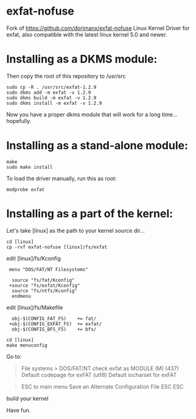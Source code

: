exfat-nofuse
============

Fork of https://github.com/dorimanx/exfat-nofuse
Linux Kernel Driver for exfat, also compatible with the latest linux kernel 5.0 and newer.

Installing as a DKMS module:
=================================

Then copy the root of this repository to /usr/src

	sudo cp -R . /usr/src/exfat-1.2.9
	sudo dkms add -m exfat -v 1.2.9
	sudo dkms build -m exfat -v 1.2.9
	sudo dkms install -m exfat -v 1.2.9

Now you have a proper dkms module that will work for a long time... hopefully.


Installing as a stand-alone module:
====================================

    make
    sudo make install

To load the driver manually, run this as root:

    modprobe exfat

Installing as a part of the kernel:
======================================

Let's take [linux] as the path to your kernel source dir...

	cd [linux]
	cp -rvf exfat-nofuse [linux]/fs/exfat

edit [linux]/fs/Kconfig
```
 menu "DOS/FAT/NT Filesystems"

  source "fs/fat/Kconfig"
 +source "fs/exfat/Kconfig"
  source "fs/ntfs/Kconfig"
  endmenu
```
  

edit [linux]/fs/Makefile
```
  obj-$(CONFIG_FAT_FS)    += fat/
 +obj-$(CONFIG_EXFAT_FS)  += exfat/
  obj-$(CONFIG_BFS_FS)    += bfs/
```

	cd [linux]
	make menuconfig

Go to:
> File systems > DOS/FAT/NT
>   check exfat as MODULE (M)
>   (437) Default codepage for exFAT
>   (utf8) Default iocharset for exFAT

> ESC to main menu
> Save an Alternate Configuration File
> ESC ESC

build your kernel

Have fun.


